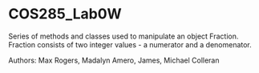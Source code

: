 # COS285_Lab0W

Series of methods and classes used to manipulate an object Fraction. Fraction consists of two integer values - a numerator and a denomenator. 

Authors: Max Rogers, Madalyn Amero, James, Michael Colleran

